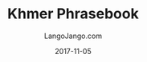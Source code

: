 ---
setID: 14
path: /product/khmer-phrasebook-and-dictionary
date: 2017-11-05
language: Khmer
title: Khmer Phrasebook
productImage: 'langojango-khmer-language-phrasebook.png'
bookCoverImage: 'illustration2.png'
altText: 'khmer-language-phrasebook'
description: [
  {
    text: "The Khmer phrasebook and dictionary by Langojango provides 3,000 Khmer words and phrases at your fingertips. Learn (or look up) all of the essential Khmer words and phrases you need as a tourist, business traveler, or student. Quickly find the words you need to get around, express your opinions, and communicate efffectively in Khmer."
  },
  {
    text: "Listen to audio recordings of every single word and phrase everwhere you have internet access. No need to download a special application. Simply connect with JangoBot, the Langojango chatbot, over the messaging app you already use (like Facebook Messenger, WhatsApp, Telegram, and more)"
  },
  {
    text: "Simply ask JangoBot, by text or voice, to pull up the phrase you want to hear. Within a few seconds, you'll be messaged back with a recording of a native Khmer speaker repeating the word or phrase 3 times. You can replay the recording as many times as you need. By reading and listening and speaking, you'll retain more of what you learn and become a more confident Khmer speaker quickly. "
  },
  {
    text: "JangoBot's 3,000 word two-way dictionary skill is free to use with your purchase of a book or ebook and doesn't require an ongoing subscription."
  }
]  

# SEO
seoTitle: 'Khmer Phrasebook and Dictionary - Langojango'
seoDescription: 'The Khmer phrasebook and dictionary by Langojango provides 3,000 Khmer words and phrases at your fingertips. Learn all of the essential Khmer vocabulary you need as a tourist, business traveler, or student - and hear every word pronounced online by native Khmer speakers.'
canonical: 'https://www.langojango.com/product/khmer-phrasebook-and-dictionary'
ogUrl: 'https://www.langojango.com/product/khmer-phrasebook-and-dictionary'
ogTitle: 'Khmer Phrasebook and Dictionary - Langojango'
ogDescription: 'The Khmer phrasebook and dictionary by Langojango provides 3,000 Khmer words and phrases at your fingertips. Learn all of the essential Khmer vocabulary you need as a tourist, business traveler, or student - and hear every word pronounced online by native Khmer speakers.'
ogImageUrl: 'langojango-khmer-language-phrasebook.png'
ogImageWidth: '1205'
ogImageHeight: '1797'
ogImageAlt: 'Khmer Phrasebook and Dictionary'
siteName: 'LangoJango.com'
twitterHandle: '@langojango'
twitterSite: '@langojango'
twitterCardType: 'summary_large_image'

availability: Coming Soon
ISBN13: 0000000000000
ISBN10: 0000000000
author: LangoJango.com
pageCount: 500
dimensions: 4 x 6 (152mm x 102mm)
---